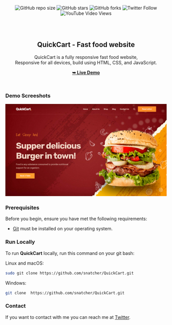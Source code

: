 <div align="center">
  
  ![GitHub repo size](https://github.com/snatcher/QuickCart.git)
  ![GitHub stars](https://github.com/snatcher/QuickCart.git)
  ![GitHub forks](https://github.com/snatcher/QuickCart.git)
  ![Twitter Follow](https://)
  ![YouTube Video Views](https://)

  <br />
  <br />

  <h2 align="center">QuickCart - Fast food website</h2>

  QuickCart is a fully responsive fast food website, <br />Responsive for all devices, build using HTML, CSS, and JavaScript.

  <a href="https://github.com/snatcher/QuickCart.git"><strong>➥ Live Demo</strong></a>

</div>

<br />

### Demo Screeshots

![QuickCart Desktop Demo](./readme-images/desktop.png "Desktop Demo")

### Prerequisites

Before you begin, ensure you have met the following requirements:

* [Git](https://git-scm.com/downloads "Download Git") must be installed on your operating system.

### Run Locally

To run **QuickCart** locally, run this command on your git bash:

Linux and macOS:

```bash
sudo git clone https://github.com/snatcher/QuickCart.git
```

Windows:

```bash
git clone  https://github.com/snatcher/QuickCart.git
```

### Contact

If you want to contact with me you can reach me at [Twitter](https://www.twitter.com/snatcher_ke).
